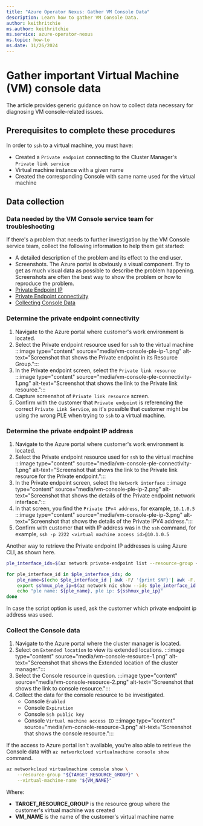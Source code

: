 ```yaml
---
title: "Azure Operator Nexus: Gather VM Console Data"
description: Learn how to gather VM Console Data.
author: keithritchie
ms.author: keithritchie
ms.service: azure-operator-nexus
ms.topic: how-to
ms.date: 11/26/2024
---
```


# Gather important Virtual Machine (VM) console data

The article provides generic guidance on how to collect data necessary for diagnosing VM console-related issues.

## Prerequisites to complete these procedures

In order to `ssh` to a virtual machine, you must have:

- Created a `Private endpoint` connecting to the Cluster Manager's `Private link service`
- Virtual machine instance with a given name
- Created the corresponding Console with same name used for the virtual machine

## Data collection

### Data needed by the VM Console service team for troubleshooting

If there's a problem that needs to further investigation by the VM Console service team, collect the following information to help them get started:

- A detailed description of the problem and its effect to the end user.
- Screenshots. The Azure portal is obviously a visual component. Try to get as much visual data as possible to describe the problem happening. Screenshots are often the best way to show the problem or how to reproduce the problem.
- [Private Endpoint IP](#determine-the-private-endpoint-ip-address)
- [Private Endpoint connectivity](#determine-the-private-endpoint-connectivity)
- [Collecting Console Data](#collect-the-console-data)

### Determine the private endpoint connectivity

1. Navigate to the Azure portal where customer's work environment is located.
2. Select the Private endpoint resource used for `ssh` to the virtual machine
   :::image type="content" source="media/vm-console-ple-ip-1.png" alt-text="Screenshot that shows the Private endpoint in its Resource Group.":::
3. In the Private endpoint screen, select the `Private link resource`
   :::image type="content" source="media/vm-console-ple-connectivity-1.png" alt-text="Screenshot that shows the link to the Private link resource.":::
4. Capture screenshot of `Private link resource` screen.
5. Confirm with the customer that `Private endpoint` is referencing the correct `Private Link Service`, as it's possible that customer might be using the wrong PLE when trying to `ssh` to a virtual machine.

### Determine the private endpoint IP address

1. Navigate to the Azure portal where customer's work environment is located.
2. Select the Private endpoint resource used for `ssh` to the virtual machine
   :::image type="content" source="media/vm-console-ple-connectivity-1.png" alt-text="Screenshot that shows the link to the Private link resource for the Private endpoint.":::
3. In the Private endpoint screen, select the `Network interface`
   :::image type="content" source="media/vm-console-ple-ip-2.png" alt-text="Screenshot that shows the details of the Private endpoint network interface.":::
4. In that screen, you find the `Private IPv4 address`, for example, `10.1.0.5`
   :::image type="content" source="media/vm-console-ple-ip-3.png" alt-text="Screenshot that shows the details of the Private IPV4 address.":::
5. Confirm with customer that with IP address was in the `ssh` command, for example, `ssh -p 2222 <virtual machine access id>@10.1.0.5`

Another way to retrieve the Private endpoint IP addresses is using Azure CLI, as shown here.

```bash
ple_interface_ids=$(az network private-endpoint list --resource-group <ple resource group> --query "[].networkInterfaces[0].id" -o tsv)

for ple_interface_id in $ple_interface_ids; do
    ple_name=$(echo $ple_interface_id | awk -F/ '{print $NF}'| awk -F. '{print $1}')
    export sshmux_ple_ip=$(az network nic show --ids $ple_interface_id --query 'ipConfigurations[0].privateIPAddress' -o tsv)
    echo "ple name: ${ple_name}, ple ip: ${sshmux_ple_ip}"
done
```

In case the script option is used, ask the customer which private endpoint ip address was used.

### Collect the Console data

1. Navigate to the Azure portal where the cluster manager is located.
2. Select on `Extended location` to view its extended locations.
   :::image type="content" source="media/vm-console-resource-1.png" alt-text="Screenshot that shows the Extended location of the cluster manager.":::
3. Select the Console resource in question.
   :::image type="content" source="media/vm-console-resource-2.png" alt-text="Screenshot that shows the link to console resource.":::
4. Collect the data for the console resource to be investigated.
   - Console `Enabled`
   - Console `Expiration`
   - Console `Ssh public key`
   - Console `Virtual machine access ID`
     :::image type="content" source="media/vm-console-resource-3.png" alt-text="Screenshot that shows the console resource.":::

If the access to Azure portal isn't available, you're also able to retrieve the Console data with `az networkcloud virtualmachine console show` command.

```bash
az networkcloud virtualmachine console show \
    --resource-group "${TARGET_RESOURCE_GROUP}" \
    --virtual-machine-name "${VM_NAME}"
```

Where:

- **TARGET_RESOURCE_GROUP** is the resource group where the customer's virtual machine was created
- **VM_NAME** is the name of the customer's virtual machine name
